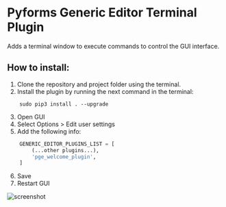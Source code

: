 # Pyforms Generic Editor Terminal Plugin

Adds a terminal window to execute commands to control the GUI interface.

## How to install:

1. Clone the repository and project folder using the terminal.
2. Install the plugin by running the next command in the terminal:
```shell
    sudo pip3 install . --upgrade
```
3. Open GUI
4. Select Options > Edit user settings
5. Add the following info:

```python
    GENERIC_EDITOR_PLUGINS_LIST = [
        (...other plugins...),
        'pge_welcome_plugin',
    ]    
```
6. Save
7. Restart GUI



![screenshot](docs/imgs/window.png)